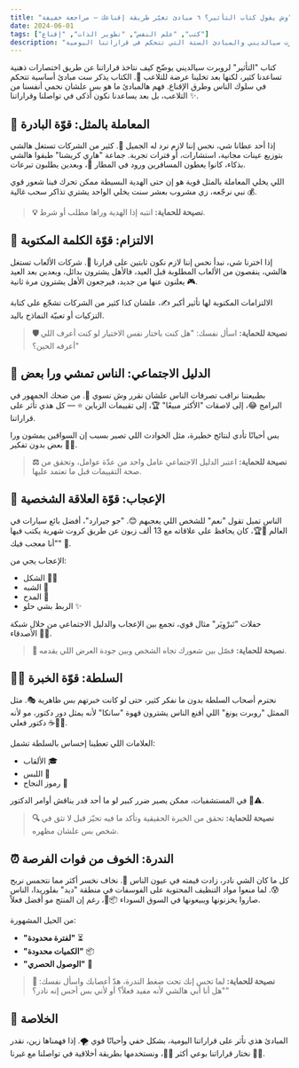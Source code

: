 ```yaml
---
title: "وش يقول كتاب التأثير؟ ٦ مبادئ تغيّر طريقة إقناعك – مراجعة خفيفة"
date: 2024-06-01
tags: ["كتب", "علم النفس", "تطوير الذات", "إقناع"]
description: "مراجعة شاملة لكتاب التأثير لروبرت سيالديني والمبادئ الستة التي تتحكم في قراراتنا اليومية"
---
```


كتاب "التأثير" لروبرت سيالديني يوضّح كيف نتاخذ قراراتنا عن طريق اختصارات ذهنية تساعدنا كثير، لكنها بعد تخلينا عرضة للتلاعب 🧠. الكتاب يذكر ست مبادئ أساسية تتحكم في سلوك الناس وطرق الإقناع. فهم هالمبادئ ما هو بس علشان نحمي أنفسنا من التلاعب، بل بعد يساعدنا نكون أذكى في تواصلنا وقراراتنا ✨.

## 🔄 المعاملة بالمثل: قوّة البادرة

إذا أحد عطانا شي، نحس إننا لازم نرد له الجميل 🎁. كثير من الشركات تستغل هالشي بتوزيع عينات مجانية، استشارات، أو فترات تجربة. جماعة "هاري كريشنا" طبقوا هالشي بذكاء، كانوا يعطون المسافرين ورود في المطار 🌹، وبعدين يطلبون تبرعات. 

اللي يخلي المعاملة بالمثل قوية هو إن حتى الهدية البسيطة ممكن تحرك فينا شعور قوي نبي نرجّعه، زي مشروب بعشر سنت يخلي الواحد يشتري تذاكر سحب غالية 💰. 

> **💡 نصيحة للحماية:** انتبه إذا الهدية وراها مطلب أو شرط.

## 📝 الالتزام: قوّة الكلمة المكتوبة

إذا اخترنا شي، نبدأ نحس إننا لازم نكون ثابتين على قرارنا 🎯. شركات الألعاب تستغل هالشي، ينقصون من الألعاب المطلوبة قبل العيد، فالأهل يشترون بدائل، وبعدين بعد العيد يعلنون عنها من جديد، فيرجعون الأهل يشترون مرة ثانية 🎮.

الالتزامات المكتوبة لها تأثير أكبر ✍️، علشان كذا كثير من الشركات تشجّع على كتابة التزكيات أو تعبيّة النماذج باليد. 

> **🛡️ نصيحة للحماية:** اسأل نفسك: "هل كنت باختار نفس الاختيار لو كنت أعرف اللي أعرفه الحين؟"

## 👥 الدليل الاجتماعي: الناس تمشي ورا بعض

بطبيعتنا نراقب تصرفات الناس علشان نقرر وش نسوي 👀. من ضحك الجمهور في البرامج 😂، إلى لاصقات "الأكثر مبيعًا" 🏆، إلى تقييمات الزباين ⭐ — كل هذي تأثر على قراراتنا. 

بس أحيانًا تأدي لنتائج خطيرة، مثل الحوادث اللي تصير بسبب إن السواقين يمشون ورا بعض بدون تفكير 🚗💥.

> **⚖️ نصيحة للحماية:** اعتبر الدليل الاجتماعي عامل واحد من عدّة عوامل، وتحقق من صحة التقييمات قبل ما تعتمد عليها.

## 💖 الإعجاب: قوّة العلاقة الشخصية

الناس تميل تقول "نعم" للشخص اللي يعجبهم 😊. "جو جيرارد"، أفضل بائع سيارات في العالم 🚗🏆، كان يحافظ على علاقاته مع 13 ألف زبون عن طريق كروت شهرية يكتب فيها "أنا معجب فيك" 💌.

الإعجاب يجي من:
- الشكل 👨‍💼
- الشبه 👯
- المدح 🌟
- الربط بشي حلو ✨

حفلات "تَبرْوِيَر" مثال قوي، تجمع بين الإعجاب والدليل الاجتماعي من خلال شبكة الأصدقاء 👥🎉.

> **🧐 نصيحة للحماية:** فصّل بين شعورك تجاه الشخص وبين جودة العرض اللي يقدمه.

## 👨‍⚕️ السلطة: قوّة الخبرة

نحترم أصحاب السلطة بدون ما نفكر كثير، حتى لو كانت خبرتهم بس ظاهرية 🎭. مثل الممثل "روبرت يونغ" اللي أقنع الناس يشترون قهوة "سانكا" لأنه يمثل دور دكتور، مو لأنه دكتور فعلي ☕👨‍⚕️.

العلامات اللي تعطينا إحساس بالسلطة تشمل:
- الألقاب 🎓
- اللبس 👔
- رموز النجاح 💎

في المستشفيات، ممكن يصير ضرر كبير لو ما أحد قدر يناقش أوامر الدكتور 🏥⚠️.

> **🔍 نصيحة للحماية:** تحقق من الخبرة الحقيقية وتأكد ما فيه تحيّز قبل لا تثق في شخص بس علشان مظهره.

## ⏰ الندرة: الخوف من فوات الفرصة

كل ما كان الشي نادر، زادت قيمته في عيون الناس 💎. نخاف نخسر أكثر مما نتحمس نربح 😰. لما منعوا مواد التنظيف المحتوية على الفوسفات في منطقة "ديد" بفلوريدا، الناس صاروا يخزنونها ويبيعونها في السوق السوداء 📦🚫، رغم إن المنتج مو أفضل فعلاً.

من الحيل المشهورة:
- **"لفترة محدودة"** ⏳
- **"الكميات محدودة"** 📦
- **"الوصول الحصري"** 🔐

> **🧘 نصيحة للحماية:** لما تحس إنك تحت ضغط الندرة، هدّ أعصابك واسأل نفسك: "هل أنا أبي هالشي لأنه مفيد فعلاً؟ أو لأني بس أحس إنه نادر؟"

## 🎯 الخلاصة

المبادئ هذي تأثر على قراراتنا اليومية، بشكل خفي وأحيانًا قوي 🌪️. إذا فهمناها زين، نقدر نختار قراراتنا بوعي أكثر 🧠✨، ونستخدمها بطريقة أخلاقية في تواصلنا مع غيرنا 🤝💚. 